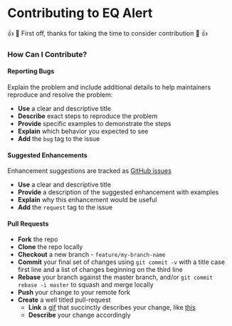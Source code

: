 # Contributing to EQ Alert

:+1: :tada: First off, thanks for taking the time to consider contribution :tada: :+1:

### How Can I Contribute?

#### Reporting Bugs
Explain the problem and include additional details to help maintainers reproduce and resolve the problem:
* **Use** a clear and descriptive title
* **Describe** exact steps to reproduce the problem
* **Provide** specific examples to demonstrate the steps
* **Explain** which behavior you expected to see
* **Add** the `bug` tag to the issue

#### Suggested Enhancements
Enhancement suggestions are tracked as [GitHub issues](https://guides.github.com/features/issues/)
* **Use** a clear and descriptive title
* **Provide** a description of the suggested enhancement with examples
* **Explain** why this enhancement would be useful
* **Add** the `request` tag to the issue

#### Pull Requests
* **Fork** the repo
* **Clone** the repo locally
* **Checkout** a new branch - `feature/my-branch-name`
* **Commit** your final set of changes using `git commit -v` with a title case first line and a list of changes beginning on the third line
* **Rebase** your branch against the master branch, and/or `git commit rebase -i master` to squash and merge locally
* **Push** your change to your remote fork
* **Create** a well titled pull-request
  * **Link** a [gif](https://giphy.com/) that succinctly describes your change, like [this](https://github.com/mgeitz/eqalert/pull/44)
  * **Describe** your change accordingly
